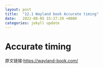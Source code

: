 ```yaml
---
layout: post
title:  "12.1 Wayland book Accurate timing"
date:   2022-08-05 15:27:29 +0800
categories: jekyll update
---
```

# Accurate timing

原文链接:https://wayland-book.com/
